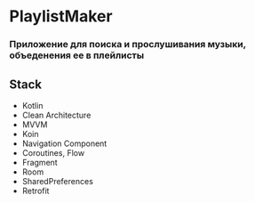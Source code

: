 # PlaylistMaker
### Приложение для поиска и прослушивания музыки, объеденения ее в плейлисты

## Stack
+ Kotlin
+ Clean Architecture
+ MVVM
+ Koin
+ Navigation Component
+ Coroutines, Flow
+ Fragment
+ Room
+ SharedPreferences
+ Retrofit


